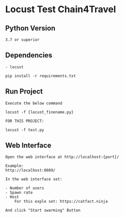 # Locust Test Chain4Travel

## Python Version
```
3.7 or superior
```

## Dependencies
```
- locust

pip install -r requirements.txt
```

## Run Project
```
Execute the below command

locust -f {locust_finename.py}

FOR THIS PROJECT:

locust -f test.py
```

## Web Interface

```
Open the web interface at http://localhost:{port}/

Example: 
http://localhost:8089/

In the web interface set:

- Number of users
- Spawn rate
- Host
    For this exple set: https://catfact.ninja

And click "Start swarming" Button
```

